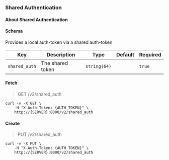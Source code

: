 ### Shared Authentication

#### About Shared Authentication

#### Schema

Provides a local auth-token via a shared auth-token



Key | Description | Type | Default | Required
--- | ----------- | ---- | ------- | --------
`shared_auth` | The shared token | `string(64)` |   | `true`


#### Fetch

> GET /v2/shared_auth

```shell
curl -v -X GET \
    -H "X-Auth-Token: {AUTH_TOKEN}" \
    http://{SERVER}:8000/v2/shared_auth
```

#### Create

> PUT /v2/shared_auth

```shell
curl -v -X PUT \
    -H "X-Auth-Token: {AUTH_TOKEN}" \
    http://{SERVER}:8000/v2/shared_auth
```

